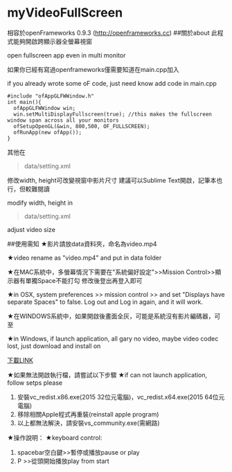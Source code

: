 # myVideoFullScreen

相容於openFrameworks 0.9.3 (http://openframeworks.cc)
##關於about
此程式能夠開啟跨顯示器全螢幕視窗

open fullscreen app even in multi monitor

如果你已經有寫過openframeworks僅需要知道在main.cpp加入

if you already wrote some oF code, just need know add code in main.cpp

```
#include "ofAppGLFWWindow.h"
int main(){
  ofAppGLFWWindow win;
  win.setMultiDisplayFullscreen(true); //this makes the fullscreen window span across all your monitors
  ofSetupOpenGL(&win, 800,500, OF_FULLSCREEN);
  ofRunApp(new ofApp());
}
```

其他在

>data/setting.xml

修改width, height可改變視窗中影片尺寸
建議可以Sublime Text開啟，記筆本也行，但較難閱讀

modify width, height in 

>data/setting.xml

adjust video size


##使用需知 
★影片請放data資料夾，命名為video.mp4

★video rename as "video.mp4" and put in data folder

★在MAC系統中，多螢幕情況下需要在"系統偏好設定">>Mission Control>>顯示器有單獨Space不能打勾
修改後登出再登入即可 

★in OSX, system preferences >> mission control >> and set "Displays have separate Spaces" to false.
Log out and Log in again, and it will work.

★在WINDOWS系統中，如果開啟後畫面全灰，可能是系統沒有影片編碼器，可至

★in Windows, if launch application, all gary no video, maybe video codec lost, just download and install on

[下載LINK](https://www.codecguide.com/download_kl.htm)


★如果無法開啟執行檔，請嘗試以下步驟
★if can not launch application, follow setps please
1. 安裝vc_redist.x86.exe(2015 32位元電腦)，vc_redist.x64.exe(2015 64位元電腦)
2. 移除相關Apple程式再重裝(reinstall apple program)
3. 以上都無法解決，請安裝vs_community.exe(需網路)

★操作說明：
★keyboard control: 
1. spacebar空白鍵>>暫停或播放pause or play
2. P     >>從頭開始播放play from start
